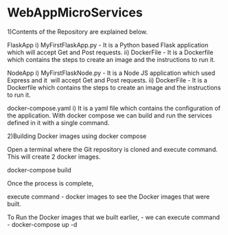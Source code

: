 # WebAppMicroServices


1)Contents of the Repository are explained below.

FlaskApp
i) MyFirstFlaskApp.py - It is a Python based Flask application which will accept Get and Post requests.
ii) DockerFile - It is a Dockerfile which contains the steps to create an image and the instructions to run it.

NodeApp
i) MyFirstFlaskNode.py - It is a Node JS application which used Express and it  will accept Get and Post requests.
ii) DockerFile - It is a Dockerfile which contains the steps to create an image and the instructions to run it.

docker-compose.yaml
i) It is a yaml file which contains the configuration of the application. With docker compose we can build and run the services defined in it with a single command.

2)Building Docker images using docker compose

   Open a terminal where the Git repository is cloned and execute command. This will create 2 docker images.

   docker-compose build

   Once the process is complete,

   execute command - docker images to see the Docker images that were built.

   To Run the Docker images that we built earlier, - we can execute command - docker-compose up -d